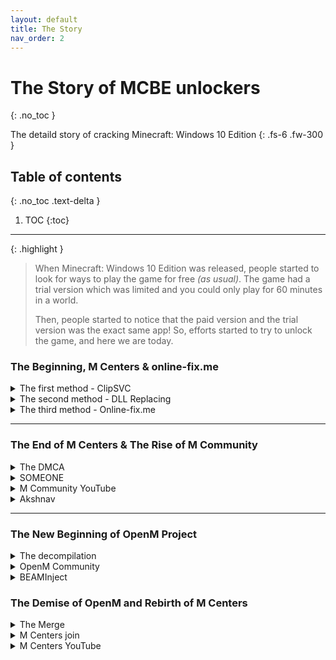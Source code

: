 ```yaml
---
layout: default
title: The Story
nav_order: 2
---
```


# The Story of MCBE unlockers
{: .no_toc }

The detaild story of cracking Minecraft: Windows 10 Edition
{: .fs-6 .fw-300 }

## Table of contents
{: .no_toc .text-delta }

1. TOC
{:toc}

---

{: .highlight }
> When Minecraft: Windows 10 Edition was released, people started to look for ways to play the game for free *(as usual)*. The game had a trial version which was limited and you could only play for 60 minutes in a world.
>
> Then, people started to notice that the paid version and the trial version was the exact same app! So, efforts started to try to unlock the game, and here we are today.

### The Beginning, M Centers & online-fix\.me

<details>

<summary>The first method - ClipSVC</summary>

<div markdown=1>

The First trick, discovered by tinedpakgamer, is the **ClipSVC Method**. With some registry code, you could force stop ClipSVC and prevent it from running in the background. After that, when you start Minecraft, it would buffer at 46% which you would then go and force stop Runtime Broker under Minecraft in Task Manager. And this worked! This was then packed into a program named M Centers by the discoverer. But, this method was the opposite of safe, as it breaks MS Store completely and on 10th October 2022, it got patched by Microsoft Sanity/Subscription Check Update.

</details>

<details>

<summary>The second method - DLL Replacing</summary>

<div markdown=1>

Then came along a permanent method, the **DLL Replacing**. By replacing `Windows.ApplicationModel.Store.dll` with *Cracked DLLs* and making it say the game was licensed, Minecraft was able to be unlocked! This was the method used by Tinedpakgamer in M Centers, released as version 3.0 *(2.0 was a sentry launcher using precracked appx. It failed and got scraped)*. After M Centers 3.0 became commonly used, M Centers 3.3 was released which did the same thing, but fixed a bug in the previous version.

</details>

<details>

<summary>The third method - Online-fix.me</summary>

<div markdown=1>

In 2021, online-fix.me *(a well-known Russian site)* released their own version of memory injection crack, which became popular as well. After this, Tinedpakgamer developed M Centers 4.0 which added **Appx Download** and discarded some in-development methods like, *DLL RAM Patch*, *Store Purchase Crack* using pre-cracked dlls from a Github repository. M Centers 5.0 was released and it used **In-Memory Code Manipulation** without the need of any DLLs. This version also had a UWP app but it was tricky to install *(it needed Developer Mode to be enabled, and made users install his self-signing certificate which was not secure at all)*. M Centers 6.0 was released, but it was just a re-made UI for the exact same app *(it was intended to provide auto-patching DLLs, but it was never done).

</details>

---

### The End of M Centers & The Rise of M Community

<details>

<summary>The DMCA</summary>

<div markdown=1>

After some time of the releases, Tinedpakgamer announced the end of M Centers, and started slowly deleting everything related to him. The speculated reason for this was an DMCA takedown, but this was never confirmed. 

</details>

<details>

<summary>SOMEONE</summary>

<div markdown=1>

While M Centers was slowly shutting down, a user named SOMEONE#1060 created a server named "M Community" and shared it through a major chunk of users on the M Centers server. his server, M Community, was the unofficial revival and archive of M Centers. As this server got increasingly popular, Tinedpakgamer found out about it then proceeded to delete the invitation message. But it was too late, and most of the stuff was archived and lots of users were in the server already. M Centers eventually deleted the Discord server, leaving no trace of it. 

</details>

<details>

<summary>M Community YouTube</summary>

<div markdown=1>

Later, a video titled something along the lines of "How to get MCBE for free" blew up. This video had linked the M Community server, which caused it to get lots of members. This soon led to M Centers joining the server and uploading M Centers 7.0 *(also known as Akshnav Launcher)* which also used *In-Memory Code Manipulation]. But this method had some issues.

</details>

<details>

<summary>Akshnav</summary>

<div markdown=1>

It was basically closed-source, it got frequently flagged by AV software as a virus, and you had to open the app and launch Minecraft that way to make it work. It also didn't work with all versions of Minecraft or Windows, so it was basically just a mess which got some people upset, and some left. Then there was a new player in the game.

</details>

---

### The New Beginning of OpenM Project

<details>

<summary>The decompilation</summary>

<div markdown=1>

Developers in M Community started work on decompiling Akshnav, cleaning it up and the sorts. This led nowhere in the end, but it was still a helpful resource to get an idea of how it was done. This work was done under M Community-Development.

</details>

<details>

<summary>OpenM Community</summary>

<div markdown=1>

And then some staff members and developers created a new server named "OpenM Community", and therefore the OpenM Project. They started work on `librosewater`, which was a process memory manipulation library written in pure Python.

</details>

<details>

<summary>BEAMInject</summary>

<div markdown=1>

This hinted at their next release, `BEAMinject` which was a fast and secure unlocker using **DLL Memory Manipulatoion** for Minecraft. Development was slow and steady, but it was a breath of fresh air in the Minecraft cracking scene because of its features:
  - It *was* the only maintained and currently working tool that was open-source
  - It worked with all kinds of Minecraft and Windows versions
  - It natively supported ARM devices
  - It had a silent executable which allowed users to just create a nice-looking shortcut
  - It didn't permanently modify system files and didn't have any prebuilt DLLs

</details>

### The Demise of OpenM and Rebirth of M Centers 

<details>

<summary>The Merge</summary>

<div markdown=1>

OpenM has been aborted, as soyeonswife63 retired on OpenM to begin a new individual project. The rest Mods/Admins deleted OpenM and set sail to M Community, as they have merged with them. 
</details>

<details>

<summary>M Centers join</summary>

<div markdown=1>

Since MCenter's discontinuation, tinedpakgamer has become silent ever since, except in Twitter. But, as of 1st May 2024, he joined M Community and announced that he was working on M Centers 8.0, so, M Centers prevail!
</details>

<details>

<summary>M Centers YouTube</summary>

<div markdown=1>

First, tinedpakgamer revived the [Youtube Channel](https://www.youtube.com/channel/UCM1jM7NWXvt8roj8mzMvhfw). He then created the [Discord Server](https://dsc.gg/mcenters) in which, on 8th May 2024, officially released M Centers 4.5 [The base code of M Centers 8.0]. It uses DLL Replacing, just like 4.0, but used .NET Framework replacing .NET Core, in which removes the requirement of .NET Runtime in your device. It also has an x86 version, but mainly it adds a *secret function*. The program can also be used with other UWP applications.

</details>